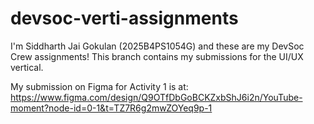# devsoc-verti-assignments
I'm Siddharth Jai Gokulan (2025B4PS1054G) and these are my DevSoc Crew assignments!
This branch contains my submissions for the UI/UX vertical.

My submission on Figma for Activity 1 is at: https://www.figma.com/design/Q9OTfDbGoBCKZxbShJ6i2n/YouTube-moment?node-id=0-1&t=TZ7R6g2mwZOYeq9p-1
